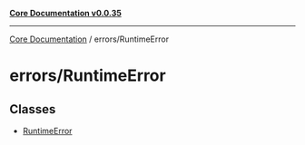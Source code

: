 [**Core Documentation v0.0.35**](../../README.md)

***

[Core Documentation](../../modules.md) / errors/RuntimeError

# errors/RuntimeError

## Classes

- [RuntimeError](classes/RuntimeError.md)
